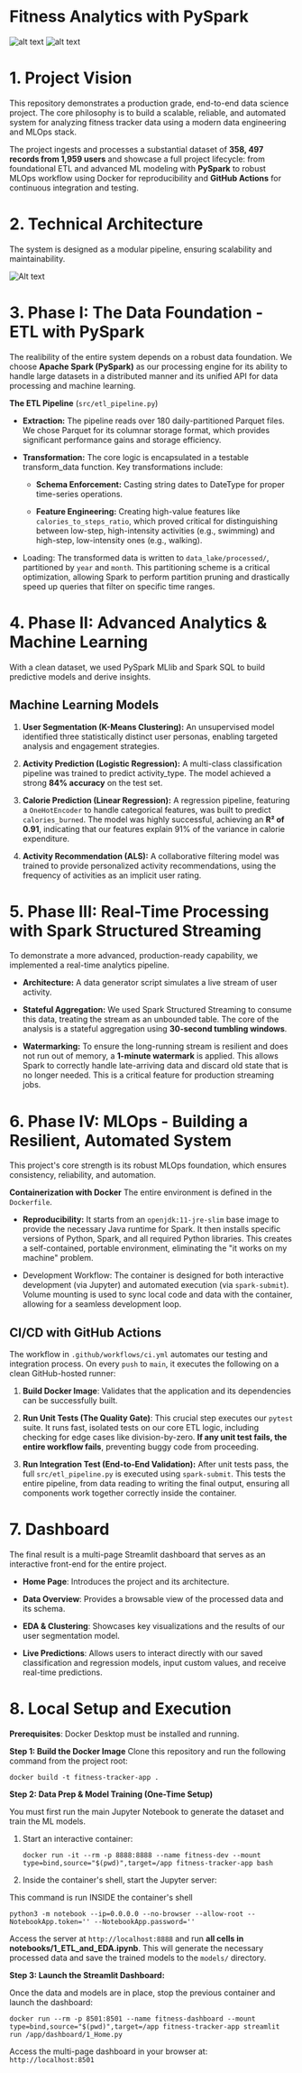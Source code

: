 # Fitness Analytics with PySpark

![alt text](https://github.com/BhargavKumarNath/Fitness-Tracker-Analysis/actions/workflows/ci.yml/badge.svg)
![alt text](https://img.shields.io/badge/License-MIT-yellow.svg)

# 1. Project Vision
This repository demonstrates a production grade, end-to-end data science project. The core philosophy is to build a scalable, reliable, and automated system for analyzing fitness tracker data using a modern data engineering and MLOps stack.

The project ingests and processes a substantial dataset of **358, 497 records from 1,959 users** and showcase a full project lifecycle: from foundational ETL and advanced ML modeling with **PySpark** to robust MLOps workflow using Docker for reproducibility and **GitHub Actions** for continuous integration and testing.

# 2. Technical Architecture
The system is designed as a modular pipeline, ensuring scalability and maintainability.

![Alt text](plot/workflow.png)

# 3. Phase I: The Data Foundation - ETL with PySpark

The realibility of the entire system depends on a robust data foundation. We choose **Apache Spark (PySpark)** as our processing engine for its ability to handle large datasets in a distributed manner and its unified API for data processing and machine learning.

**The ETL Pipeline** (`src/etl_pipeline.py`)
* **Extraction:** The pipeline reads over 180 daily-partitioned Parquet files. We chose Parquet for its columnar storage format, which provides significant performance gains and storage efficiency.

* **Transformation:** The core logic is encapsulated in a testable transform_data function. Key transformations include:
    * **Schema Enforcement:** Casting string dates to DateType for proper time-series operations.

    * **Feature Engineering:** Creating high-value features like `calories_to_steps_ratio`, which proved critical for distinguishing between low-step, high-intensity activities (e.g., swimming) and high-step, low-intensity ones (e.g., walking).

* Loading: The transformed data is written to `data_lake/processed/`, partitioned by `year` and `month`. This partitioning scheme is a critical optimization, allowing Spark to perform partition pruning and drastically speed up queries that filter on specific time ranges.

# 4. Phase II: Advanced Analytics & Machine Learning
With a clean dataset, we used PySpark MLlib and Spark SQL to build predictive models and derive insights.

## Machine Learning Models

1. **User Segmentation (K-Means Clustering):** An unsupervised model identified three statistically distinct user personas, enabling targeted analysis and engagement strategies.

2. **Activity Prediction (Logistic Regression):** A multi-class classification pipeline was trained to predict activity_type. The model achieved a strong **84% accuracy** on the test set.

3. **Calorie Prediction (Linear Regression):** A regression pipeline, featuring a `OneHotEncoder` to handle categorical features, was built to predict `calories_burned`. The model was highly successful, achieving an **R² of 0.91**, indicating that our features explain 91% of the variance in calorie expenditure.

4. **Activity Recommendation (ALS):** A collaborative filtering model was trained to provide personalized activity recommendations, using the frequency of activities as an implicit user rating.

# 5. Phase III: Real-Time Processing with Spark Structured Streaming

To demonstrate a more advanced, production-ready capability, we implemented a real-time analytics pipeline.

* **Architecture:** A data generator script simulates a live stream of user activity.

* **Stateful Aggregation:** We used Spark Structured Streaming to consume this data, treating the stream as an unbounded table. The core of the analysis is a stateful aggregation using **30-second tumbling windows**.

* **Watermarking:** To ensure the long-running stream is resilient and does not run out of memory, a **1-minute watermark** is applied. This allows Spark to correctly handle late-arriving data and discard old state that is no longer needed. This is a critical feature for production streaming jobs.

# 6. Phase IV: MLOps - Building a Resilient, Automated System

This project's core strength is its robust MLOps foundation, which ensures consistency, reliability, and automation.

**Containerization with Docker**
The entire environment is defined in the `Dockerfile`.

* **Reproducibility:** It starts from an `openjdk:11-jre-slim` base image to provide the necessary Java runtime for Spark. It then installs specific versions of Python, Spark, and all required Python libraries. This creates a self-contained, portable environment, eliminating the "it works on my machine" problem.

* Development Workflow: The container is designed for both interactive development (via Jupyter) and automated execution (via `spark-submit`). Volume mounting is used to sync local code and data with the container, allowing for a seamless development loop.

## CI/CD with GitHub Actions

The workflow in `.github/workflows/ci.yml` automates our testing and integration process. On every `push` to `main`, it executes the following on a clean GitHub-hosted runner:

1. **Build Docker Image**: Validates that the application and its dependencies can be successfully built.

2. **Run Unit Tests (The Quality Gate)**: This crucial step executes our `pytest` suite. It runs fast, isolated tests on our core ETL logic, including checking for edge cases like division-by-zero. **If any unit test fails, the entire workflow fails**, preventing buggy code from proceeding.

3. **Run Integration Test (End-to-End Validation):** After unit tests pass, the full `src/etl_pipeline.py` is executed using `spark-submit`. This tests the entire pipeline, from data reading to writing the final output, ensuring all components work together correctly inside the container.

# 7. Dashboard
The final result is a multi-page Streamlit dashboard that serves as an interactive front-end for the entire project.

* **Home Page**: Introduces the project and its architecture.

* **Data Overview**: Provides a browsable view of the processed data and its schema.

* **EDA & Clustering**: Showcases key visualizations and the results of our user segmentation model.

* **Live Predictions**: Allows users to interact directly with our saved classification and regression models, input custom values, and receive real-time predictions.

# 8. Local Setup and Execution
**Prerequisites**: Docker Desktop must be installed and running.

**Step 1: Build the Docker Image**
Clone this repository and run the following command from the project root:

`docker build -t fitness-tracker-app .`

**Step 2: Data Prep & Model Training (One-Time Setup)**

You must first run the main Jupyter Notebook to generate the dataset and train the ML models.

1. Start an interactive container:

    `docker run -it --rm -p 8888:8888 --name fitness-dev --mount type=bind,source="$(pwd)",target=/app fitness-tracker-app bash`

2. Inside the container's shell, start the Jupyter server:

This command is run INSIDE the container's shell

`python3 -m notebook --ip=0.0.0.0 --no-browser --allow-root --NotebookApp.token='' --NotebookApp.password=''`

Access the server at `http://localhost:8888` and run **all cells in notebooks/1_ETL_and_EDA.ipynb**. This will generate the necessary processed data and save the trained models to the `models/` directory.

**Step 3: Launch the Streamlit Dashboard:**

Once the data and models are in place, stop the previous container and launch the dashboard:

`docker run --rm -p 8501:8501 --name fitness-dashboard --mount type=bind,source="$(pwd)",target=/app fitness-tracker-app streamlit run /app/dashboard/1_Home.py`

Access the multi-page dashboard in your browser at: `http://localhost:8501`

